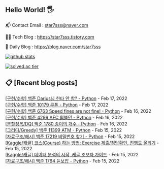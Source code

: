 ## Hello World! 🖐

📬 Contact Email : star7sss@naver.com

👨‍💻 Tech Blog : https://star7sss.tistory.com

🤪 Daily Blog : https://blog.naver.com/star7sss

[![github stats](https://github-readme-stats.vercel.app/api?username=jangThang&show_icons=true&hide_border=False)](https://star7sss.tistory.com)

[![solved.ac tier](http://mazassumnida.wtf/api/v2/generate_badge?boj=star7sss)](https://solved.ac/star7sss)

## 📋 [Recent blog posts]
[[구현/수학] 백준 Darius님 한타 안 함? - Python](https://star7sss.tistory.com/178) - Feb 17, 2022<br>
[[구현/수학] 백준 10179 쿠폰 - Python](https://star7sss.tistory.com/177) - Feb 17, 2022<br>
[[구현/수학] 백준 6763 Speed fines are not fine! - Python](https://star7sss.tistory.com/176) - Feb 16, 2022<br>
[[구현/수학] 백준 4299 AFC 윔블던 - Python](https://star7sss.tistory.com/175) - Feb 16, 2022<br>
[[분할정복/DQ] 백준 1780 종이의 개수 - Python](https://star7sss.tistory.com/174) - Feb 16, 2022<br>
[[그리디/Greedy] 백준 11399 ATM - Python](https://star7sss.tistory.com/173) - Feb 15, 2022<br>
[[자료구조/해시] 백준 17219 비밀번호 찾기 - Python](https://star7sss.tistory.com/172) - Feb 15, 2022<br>
[[Kaggle/캐글] 코스(Course) 하는 방법: Exercise 제출/정답확인, 진행도 올리기](https://star7sss.tistory.com/171) - Feb 15, 2022<br>
[[Kaggle/캐글] 데이터 분석의 시작, 케글 초보자 가이드](https://star7sss.tistory.com/170) - Feb 15, 2022<br>
[[자료구조/해시] 백준 1764 듣보잡 - Python](https://star7sss.tistory.com/169) - Feb 15, 2022<br>
